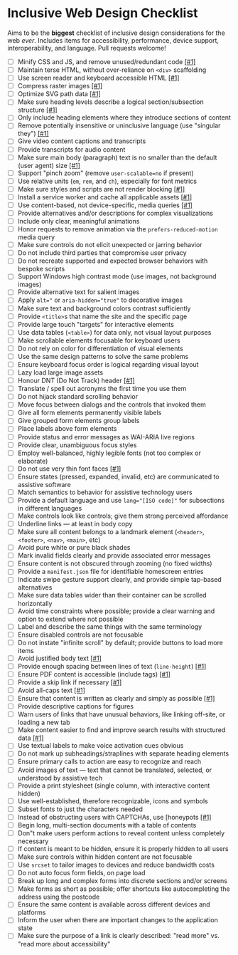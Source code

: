 # Inclusive Web Design Checklist

Aims to be the **biggest** checklist of inclusive design considerations for the web _ever_. Includes items for accessibility, performance, device support, interoperability, and language. Pull requests welcome!

- [ ] Minify CSS and JS, and remove unused/redundant code [[#1]](https://developers.google.com/speed/docs/insights/MinifyResources) 
- [ ] Maintain terse HTML, without over-reliance on `<div>` scaffolding
- [ ] Use screen reader and keyboard accessible HTML [[#1]](https://developer.mozilla.org/en-US/docs/Learn/Accessibility/HTML) 
- [ ] Compress raster images [[#1]](https://www.html5rocks.com/en/tutorials/speed/img-compression/) 
- [ ] Optimize SVG path data [[#1]](https://web-design-weekly.com/2014/10/22/optimizing-svg-web/) 
- [ ] Make sure heading levels describe a logical section/subsection structure [[#1]](https://webaim.org/techniques/semanticstructure/) 
- [ ] Only include heading elements where they introduce sections of content
- [ ] Remove potentially insensitive or uninclusive language (use "singular they") [[#1]](http://alexjs.com/) 
- [ ] Give video content captions and transcripts
- [ ] Provide transcripts for audio content
- [ ] Make sure main body (paragraph) text is no smaller than the default (user agent) size [[#1]](https://www.smashingmagazine.com/2011/10/16-pixels-body-copy-anything-less-costly-mistake/) 
- [ ] Support "pinch zoom" (remove `user-scalable=no` if present)
- [ ] Use relative units (`em`, `rem`, and `ch`), especially for font metrics
- [ ] Make sure styles and scripts are not render blocking [[#1]](https://csabapalfi.github.io/eliminate-render-blocking/) 
- [ ] Install a service worker and cache all applicable assets [[#1]](https://css-tricks.com/serviceworker-for-offline/) 
- [ ] Use content-based, not device-specific, media queries [[#1]](http://bradfrost.com/blog/post/7-habits-of-highly-effective-media-queries/#content) 
- [ ] Provide alternatives and/or descriptions for complex visualizations
- [ ] Include only clear, meaningful animations
- [ ] Honor requests to remove animation via the `prefers-reduced-motion` media query
- [ ] Make sure controls do not elicit unexpected or jarring behavior
- [ ] Do not include third parties that compromise user privacy
- [ ] Do not recreate supported and expected browser behaviors with bespoke scripts
- [ ] Support Windows high contrast mode (use images, not background images)
- [ ] Provide alternative text for salient images
- [ ] Apply `alt="` or `aria-hidden="true"` to decorative images
- [ ] Make sure text and background colors contrast sufficiently
- [ ] Provide `<title>`s that name the site and the specific page
- [ ] Provide large touch "targets" for interactive elements
- [ ] Use data tables (`<table>`) for data only, not visual layout purposes
- [ ] Make scrollable elements focusable for keyboard users
- [ ] Do not rely on color for differentiation of visual elements
- [ ] Use the same design patterns to solve the same problems
- [ ] Ensure keyboard focus order is logical regarding visual layout
- [ ] Lazy load large image assets
- [ ] Honour DNT (Do Not Track) header [[#1]](https://developer.mozilla.org/en-US/docs/Web/HTTP/Headers/DNT) 
- [ ] Translate / spell out acronyms the first time you use them
- [ ] Do not hijack standard scrolling behavior
- [ ] Move focus between dialogs and the controls that invoked them
- [ ] Give all form elements permanently visible labels
- [ ] Give grouped form elements group labels
- [ ] Place labels above form elements
- [ ] Provide status and error messages as WAI-ARIA live regions
- [ ] Provide clear, unambiguous focus styles
- [ ] Employ well-balanced, highly legible fonts (not too complex or elaborate)
- [ ] Do not use very thin font faces [[#1]](http://www.telegraph.co.uk/science/2016/10/23/internet-is-becoming-unreadable-because-of-a-trend-towards-light/) 
- [ ] Ensure states (pressed, expanded, invalid, etc) are communicated to assistive software
- [ ] Match semantics to behavior for assistive technology users
- [ ] Provide a default language and use `lang="[ISO code]"` for subsections in different languages
- [ ] Make controls look like controls; give them strong perceived affordance
- [ ] Underline links — at least in body copy
- [ ] Make sure all content belongs to a landmark element (`<header>`, `<footer>`, `<nav>`, `<main>`, etc)
- [ ] Avoid pure white or pure black shades
- [ ] Mark invalid fields clearly and provide associated error messages
- [ ] Ensure content is not obscured through zooming (no fixed widths)
- [ ] Provide a `manifest.json` file for identifiable homescreen entries
- [ ] Indicate swipe gesture support clearly, and provide simple tap-based alternatives
- [ ] Make sure data tables wider than their container can be scrolled horizontally
- [ ] Avoid time constraints where possible; provide a clear warning and option to extend where not possible 
- [ ] Label and describe the same things with the same terminology
- [ ] Ensure disabled controls are not focusable
- [ ] Do not instate "infinite scroll" by default; provide buttons to load more items
- [ ] Avoid justified body text [[#1]](https://www.w3.org/TR/WCAG20-TECHS/F88.html) 
- [ ] Provide enough spacing between lines of text (`line-height`) [[#1]](https://www.w3.org/TR/WCAG20-TECHS/C21.html) 
- [ ] Ensure PDF content is accessible (include tags) [[#1]](https://webaim.org/techniques/acrobat/) 
- [ ] Provide a skip link if necessary  [[#1]](https://webaim.org/techniques/skipnav/) 
- [ ] Avoid all-caps text [[#1]](https://github.com/humanmade/hm-pattern-library/issues/75) 
- [ ] Ensure that content is written as clearly and simply as possible [[#1]](https://www.w3.org/TR/UNDERSTANDING-WCAG20/meaning-supplements.html) 
- [ ] Provide descriptive captions for figures
- [ ] Warn users of links that have unusual behaviors, like linking off-site, or loading a new tab
- [ ] Make content easier to find and improve search results with structured data [[#1]](https://developers.google.com/search/docs/guides/prototype) 
- [ ] Use textual labels to make voice activation cues obvious
- [ ] Do not mark up subheadings/straplines with separate heading elements
- [ ] Ensure primary calls to action are easy to recognize and reach
- [ ] Avoid images of text — text that cannot be translated, selected, or understood by assistive tech
- [ ] Provide a print stylesheet (single column, with interactive content hidden)
- [ ] Use well-established, therefore recognizable, icons and symbols
- [ ] Subset fonts to just the characters needed
- [ ] Instead of obstructing users with CAPTCHAs, use [honeypots [[#1]](https://en.wikipedia.org/wiki/Honeypot_(computing)) 
- [ ] Begin long, multi-section documents with a table of contents
- [ ] Don"t make users perform actions to reveal content unless completely necessary
- [ ] If content is meant to be hidden, ensure it is properly hidden to all users
- [ ] Make sure controls within hidden content are not focusable
- [ ] Use `srcset` to tailor images to devices and reduce bandwidth costs
- [ ] Do not auto focus form fields, on page load
- [ ] Break up long and complex forms into discrete sections and/or screens
- [ ] Make forms as short as possible; offer shortcuts like autocompleting the address using the postcode
- [ ] Ensure the same content is available across different devices and platforms
- [ ] Inform the user when there are important changes to the application state
- [ ] Make sure the purpose of a link is clearly described: "read more" vs. "read more about accessibility"
